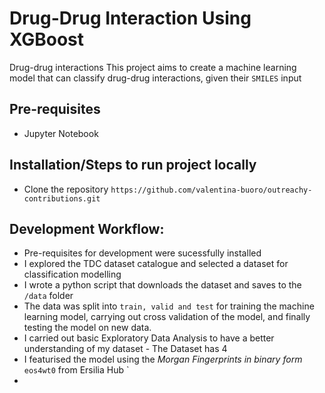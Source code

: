 # Drug-Drug Interaction Using XGBoost
Drug-drug interactions 
This project aims to create a machine learning model that can classify drug-drug interactions, given their `SMILES` input

## Pre-requisites
- Jupyter Notebook


## Installation/Steps to run project locally
- Clone the repository `https://github.com/valentina-buoro/outreachy-contributions.git`


## Development Workflow:
- Pre-requisites for development were sucessfully installed
- I explored the TDC dataset catalogue and selected a dataset for classification modelling
- I wrote a python script that downloads the dataset and saves to the `/data` folder
- The data was split into `train, valid and test` for training the machine learning model, carrying out cross validation of the model, and finally testing the model on new data.
- I carried out basic Exploratory Data Analysis to have a better understanding of my dataset
      - The Dataset has 4
- I featurised the model using the *Morgan Fingerprints in binary form* `eos4wt0` from Ersilia Hub
  `
- 

  


